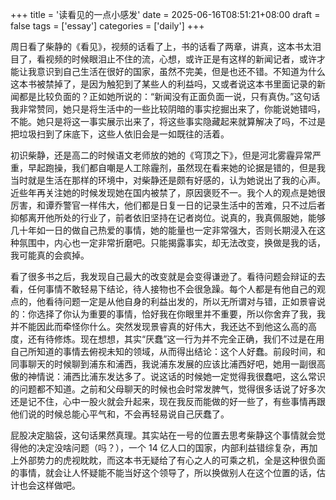 +++
title = '读看见的一点小感发'
date = 2025-06-16T08:51:21+08:00
draft = false
tags = ['essay']
categories = ['daily']
+++

周日看了柴静的《看见》，视频的话看了上，书的话看了两章，讲真，这本书太泪目了，看视频的时候眼泪止不住的流，心想，或许正是有这样的新闻记者，或许才能让我意识到自己生活在很好的国家，虽然不完美，但是也还不错。不知道为什么这本书被禁掉了，是因为触犯到了某些人的利益吗，又或者说这本书里面记录的新闻都是比较负面的？正如她所说的：“新闻没有正面负面一说，只有真伪。”这句话我非常赞同，她只是将生活中的一些比较阴暗的事实挖掘出来了，你能说她错吗，不能。她只是将这一事实展示出来了，将这些事实隐藏起来就算解决了吗，不过是把垃圾扫到了床底下，这些人依旧会是一如既往的活着。

初识柴静，还是高二的时候语文老师放的她的《穹顶之下》，但是河北雾霾异常严重，早起跑操，我们都自嘲是人工除霾剂，虽然现在看来她的论据是错的，但是我当时就是生活在那样的环境中，对柴静还是颇有好感的，认为她说出了我的心声。近些年再关注她的时候发现她在国内被禁了，原因褒贬不一。我个人的观点是她很厉害，和谭乔警官一样伟大，他们都是日复一日的记录生活中的苦难，只不过后者抑郁离开他所处的行业了，前者依旧坚持在记者岗位。说真的，我真佩服她，能够几十年如一日的做自己热爱的事情，她的能量也一定非常强大，否则长期浸入在这种氛围中，内心也一定非常折磨吧。只能揭露事实，却无法改变，换做是我的话，我可能真的会疯掉。

看了很多书之后，我发现自己最大的改变就是会变得谦逊了。看待问题会辩证的去看，任何事情不敢轻易下结论，待人接物也不会很急躁。每个人都是有他自己的观点的，他看待问题一定是从他自身的利益出发的，所以无所谓对与错，正如景睿说的：你选择了你认为重要的事情，恰好我在你眼里并不重要，所以你舍弃了我，我并不能因此而牵怪你什么。突然发现景睿真的好伟大，我还达不到他这么高的高度，还有待修炼。现在想想，其实“厌蠢”这一行为并不完全正确，我们不过是在用自己所知道的事情去俯视未知的领域，从而得出结论：这个人好蠢。前段时间，和同事聊天的时候聊到浦东和浦西，我说浦东发展的应该比浦西好吧，她用一副很高傲的神情说：浦西比浦东发达多了。说这话的时候她一定觉得我很蠢吧，这么常识的问题都不知道。之前和父母聊天的时候也会时常发脾气，觉得很多话说了好多次还是记不住，心中一股火就会升起来，现在我反而能做的好一些了，有些事情再跟他们说的时候总能心平气和，不会再轻易说自己厌蠢了。

屁股决定脑袋，这句话果然真理。其实站在一号的位置去思考柴静这个事情就会觉得他的决定没啥问题（吗？），一个 14 亿人口的国家，内部利益错综复杂，再加上外部势力的虎视眈眈，而这本书无疑给了有心之人的可乘之机，全是这种很负面的事情，就会让人怀疑能不能当好这个领导了，所以换做别人在这个位置的话，估计也会这样做吧。